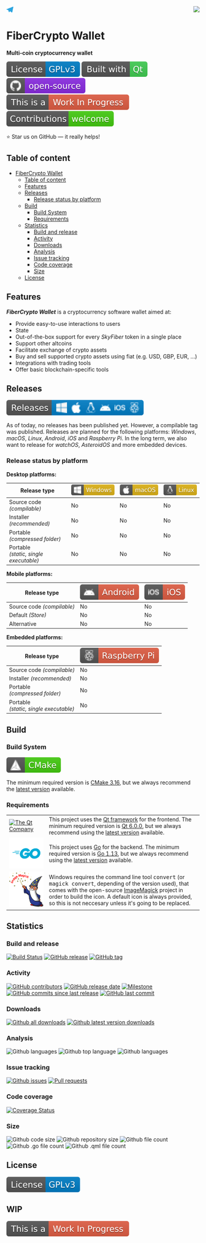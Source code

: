<a href="https://t.me/fibercrypto"> <img src="resources/images/github-related/telegram.svg" height=18 title="Follow us on Telegram"></a>
<a href="https://github.com/fibercrypto/fibercryptowallet-qt"> <img src="resources/images/icons/appIcon/appIcon.png" height=96 align="right"></a>

# FiberCrypto Wallet

**Multi-coin cryptocurrency wallet**

[![License: GPL v3](resources/images/github-related/license-gplv3.svg)](LICENSE.GPLv3 "GPL v3")
[![Built with Qt](resources/images/github-related/built-with-qt.svg)](https://qt.io "The Qt Company")
[![Open-source](resources/images/github-related/open-source.svg)](https://github.com "Open-source")
[![WIP](resources/images/github-related/wip.svg)](https://github.com/fibercrypto/fibercryptowallet-qt/issues "WIP: Check issues")
[![Contributions welcome](resources/images/github-related/contributions-welcome.svg)](CONTRIBUTING.md "Contributions are welcome")

:star: Star us on GitHub — it really helps!


## Table of content

- [FiberCrypto Wallet](#fibercrypto-wallet)
  - [Table of content](#table-of-content)
  - [Features](#features)
  - [Releases](#releases)
    - [Release status by platform](#release-status-by-platform)
  - [Build](#build)
    - [Build System](#build-system)
    - [Requirements](#requirements)
  - [Statistics](#statistics)
    - [Build and release](#build-and-release)
    - [Activity](#activity)
    - [Downloads](#downloads)
    - [Analysis](#analysis)
    - [Issue tracking](#issue-tracking)
    - [Code coverage](#code-coverage)
    - [Size](#size)
  - [License](#license)


## Features

***FiberCrypto Wallet*** is a cryptocurrency software wallet aimed at:

* Provide easy-to-use interactions to users
* State
* Out-of-the-box support for every *SkyFiber* token in a single place
* Support other altcoins
* Facilitate exchange of crypto assets
* Buy and sell supported crypto assets using fiat (e.g. USD, GBP, EUR, ...)
* Integrations with trading tools
* Offer basic blockchain-specific tools


## Releases

[![Releases](resources/images/github-related/releases.svg)](https://GitHub.com/fibercrypto/fibercryptowallet-qt/releases/ "Releases")

As of today, no releases has been published yet. However, a compilable tag was published. Releases are planned for the following platforms: *Windows*, *macOS*, *Linux*, *Android*, *iOS* and *Raspberry Pi*. In the long term, we also want to release for *watchOS*, *AsteroidOS* and more embedded devices.

### Release status by platform

**Desktop platforms:**

Release type | ![Win](resources/images/github-related/windows.svg "Windows") | ![mac](resources/images/github-related/macos.svg "macOS") | ![linux](resources/images/github-related/linux.svg "Linux")
-------------------------------------------|--------------------|--------------------|--------------------
Source code *(compilable)*                 | No                 | No                 | No 
Installer *(recommended)*                  | No                 | No                 | No
Portable<br> *(compressed folder)*         | No                 | No                 | No
Portable<br> *(static, single executable)* | No                 | No                 | No

**Mobile platforms:**

Release type | ![droid](resources/images/github-related/android.svg "Android") | ![ios](resources/images/github-related/ios.svg "iOS")
-------------------------------------------|--------------------|--------------------
Source code *(compilable)*                 | No                 | No
Default *(Store)*                          | No                 | No
Alternative                                | No                 | No

**Embedded platforms:**

Release type | ![raspi](resources/images/github-related/raspberry-pi.svg "Raspberry Pi")
-------------------------------------------|--------------------
Source code *(compilable)*                 | No
Installer *(recommended)*                  | No
Portable<br> *(compressed folder)*         | No
Portable<br> *(static, single executable)* | No

## Build


### Build System

[![CMake](resources/images/github-related/cmake.svg)](https://cmake.org/ "CMake")

The minimum required version is [CMake 3.16](https://cmake.org/files/v3.16/ "Download CMake 3.16"), but we always recommend the [latest version](https://cmake.org/download/ "Download CMake") available.


### Requirements

<table>
     <tr><td style="width:90px"><a href="https://qt.io/"><img src="resources/images/icons/qt_logo_green_rgb.svg" title="The Qt Company"></a></td><td>This project uses the <a href="https://www.qt.io/" title="The Qt Company">Qt framework</a> for the frontend. The minimum required version is <a href="https://download.qt.io/archive/qt/6.0/6.0.0/" title="Download Qt 6.0.0">Qt 6.0.0</a>, but we always recommend using the <a href="https://download.qt.io/archive/qt/" title="Download latest version">latest version</a> available.</td></tr>
     <tr><td style="width:90px"><a href="https://golang.org/"><img src="resources/images/github-related/go.svg" title="The Go Programming Language"></a></td><td>This project uses <a href="https://golang.org/" title="The Go Programming Language">Go</a> for the backend. The minimum required version is <a href="https://blog.golang.org/go1.13/" title="Go 1.13 is released - The Go Blog">Go 1.13</a>, but we always recommend using the <a href="https://golang.org/dl/" title="Download latest version">latest version</a> available.</td></tr>
     <tr><td style="width:90px"><a href="https://imagemagick.org/"><img src="resources/images/github-related/image-magick.svg" title="Image Magick"></a></td><td>Windows requires the command line tool <tt>convert</tt> (or <tt>magick convert</tt>, depending of the version used), that comes with the open-source <a href="https://imagemagick.org" title="Image Magick">ImageMagick</a> project in order to build the icon. A default icon is always provided, so this is not neccesary unless it's going to be replaced.</td></tr>
</table>


## Statistics

<!-- TODO: Add localization status -->
<!-- TODO: Add social networks status -->
<!-- TODO: Add funding status -->

### Build and release
[![Build Status](https://img.shields.io/travis/fibercrypto/fibercryptowallet-qt/develop)](https://travis-ci.org/fibercrypto/fibercryptowallet-qt "Build status")
[![GitHub release](https://img.shields.io/github/release/fibercrypto/fibercryptowallet-qt.svg)](https://GitHub.com/fibercrypto/fibercryptowallet-qt/releases/ "Releases")
[![GitHub tag](https://img.shields.io/github/tag/fibercrypto/fibercryptowallet-qt.svg)](https://GitHub.com/fibercrypto/fibercryptowallet-qt/tags/ "Tags")

### Activity
[![GitHub contributors](https://img.shields.io/github/contributors/fibercrypto/fibercryptowallet-qt.svg)](https://GitHub.com/fibercrypto/fibercryptowallet-qt/commit/ "Contributors")
[![GitHub release date](https://img.shields.io/github/release-date/fibercrypto/fibercryptowallet-qt.svg)](https://GitHub.com/fibercrypto/fibercryptowallet-qt/releases/ "Release date")
[![Milestone](https://img.shields.io/github/milestones/progress/fibercrypto/fibercryptowallet-qt/2.svg)](https://github.com/fibercrypto/fibercryptowallet-qt/milestones/2 "Progress of next release")
[![GitHub commits since last release](https://img.shields.io/github/commits-since/fibercrypto/fibercryptowallet-qt/latest/develop.svg)](https://GitHub.com/fibercrypto/fibercryptowallet-qt/commit/ "Commits since last release")
[![GitHub last commit](https://img.shields.io/github/last-commit/fibercrypto/fibercryptowallet-qt.svg)](https://GitHub.com/fibercrypto/fibercryptowallet-qt/commit/ "Last commit")

### Downloads
[![Github all downloads](https://img.shields.io/github/downloads/fibercrypto/fibercryptowallet-qt/total.svg)](https://GitHub.com/fibercrypto/fibercryptowallet-qt/releases/ "All downloads")
[![Github latest version downloads](https://img.shields.io/github/downloads/fibercrypto/fibercryptowallet-qt/latest/total.svg)](https://GitHub.com/fibercrypto/fibercryptowallet-qt/releases/ "Latest version downloads")

### Analysis
![Github languages](https://img.shields.io/github/languages/count/fibercrypto/fibercryptowallet-qt.svg "Languages count")
![Github top language](https://img.shields.io/github/languages/top/fibercrypto/fibercryptowallet-qt.svg "Top language")
![Github languages](https://img.shields.io/scrutinizer/quality/g/fibercrypto/fibercryptowallet-qt/develop.svg "Top language")

### Issue tracking
[![Github issues](https://img.shields.io/github/issues-raw/fibercrypto/fibercryptowallet-qt.svg)](https://githib.com/fibercrypto/fibercryptowallet-qt/issues "Open issues")
[![Pull requests](https://img.shields.io/github/issues-pr-raw/fibercrypto/fibercryptowallet-qt.svg)](https://githib.com/fibercrypto/fibercryptowallet-qt/pr "Open pull requests")

### Code coverage
[![Coverage Status](https://img.shields.io/coveralls/github/fibercrypto/fibercryptowallet-qt/develop)](https://coveralls.io/github/fibercrypto/fibercryptowallet-qt?branch=develop "Coverage status")

### Size
![Github code size](https://img.shields.io/github/languages/code-size/fibercrypto/fibercryptowallet-qt.svg "Code size")
![Github repository size](https://img.shields.io/github/repo-size/fibercrypto/fibercryptowallet-qt.svg "Repository size")
![Github file count](https://img.shields.io/github/directory-file-count/fibercrypto/fibercryptowallet-qt.svg "File count")
![Github .go file count](https://img.shields.io/github/directory-file-count/fibercrypto/fibercryptowallet-qt/*.svg?color=blue&extension=go&label=.go%20files.svg ".go file count")
![Github .qml file count](https://img.shields.io/github/directory-file-count/fibercrypto/fibercryptowallet-qt/*.svg?color=blue&extension=qml&label=.qml%20files ".qml file count")


## License
[![License: GPL v3](resources/images/github-related/license-gplv3.svg)](LICENSE.GPLv3 "GPL v3")

<h2>
WIP
</h2>

[![WIP](resources/images/github-related/wip.svg)](https://github.com/fibercrypto/fibercryptowallet-qt/issues "WIP: Check issues")
